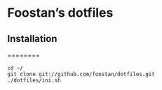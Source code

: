# Foostan’s dotfiles

## Installation
========

```
cd ~/
git clone git://github.com/foostan/dotfiles.git
./dotfiles/ini.sh
```
